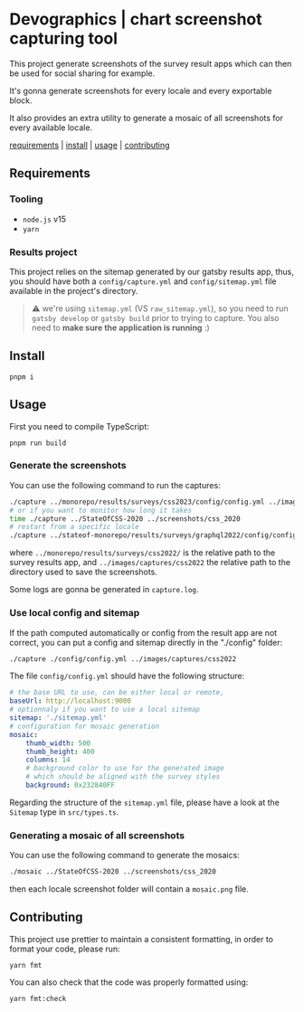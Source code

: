 # Devographics | chart screenshot capturing tool

This project generate screenshots of the survey result apps
which can then be used for social sharing for example.

It's gonna generate screenshots for every locale and every
exportable block.

It also provides an extra utility to generate a mosaic of all
screenshots for every available locale.

[requirements](#requirements) | [install](#install) | [usage](#usage) | [contributing](#contributing)

## Requirements

### Tooling

-   `node.js` v15
-   `yarn`

### Results project

This project relies on the sitemap generated by our gatsby results app,
thus, you should have both a `config/capture.yml` and `config/sitemap.yml`
file available in the project's directory.

> :warning: we're using `sitemap.yml` (VS `raw_sitemap.yml`),
> so you need to run `gatsby develop` or `gatsby build`
> prior to trying to capture.
> You also need to **make sure the application is running** :)

## Install

`pnpm i`

## Usage

First you need to compile TypeScript:

`pnpm run build`

### Generate the screenshots

You can use the following command to run the captures:

```sh
./capture ../monorepo/results/surveys/css2023/config/config.yml ../images/captures/css2023
# or if you want to monitor how long it takes
time ./capture ../StateOfCSS-2020 ../screenshots/css_2020
# restart from a specific locale
./capture ../stateof-monorepo/results/surveys/graphql2022/config/config.yml ../stateof-images/captures/graphql2022 de-DE+
```

where `../monorepo/results/surveys/css2022/` is the relative path to the survey results app,
and `../images/captures/css2022` the relative path to the directory used
to save the screenshots.

Some logs are gonna be generated in `capture.log`.

### Use local config and sitemap

If the path computed automatically or config from the result app are not correct,
you can put a config and sitemap directly in the "./config" folder:

```sh
./capture ./config/config.yml ../images/captures/css2022
```

The file `config/config.yml` should have the following structure:

```yaml
# the base URL to use, can be either local or remote,
baseUrl: http://localhost:9000
# optionnaly if you want to use a local sitemap
sitemap: './sitemap.yml'
# configuration for mosaic generation
mosaic:
    thumb_width: 500
    thumb_height: 400
    columns: 14
    # background color to use for the generated image
    # which should be aligned with the survey styles
    background: 0x232840FF
```

Regarding the structure of the `sitemap.yml` file, please have
a look at the `Sitemap` type in `src/types.ts`.

### Generating a mosaic of all screenshots

You can use the following command to generate the mosaics:

```sh
./mosaic ../StateOfCSS-2020 ../screenshots/css_2020
```

then each locale screenshot folder will contain a `mosaic.png` file.

## Contributing

This project use prettier to maintain a consistent formatting,
in order to format your code, please run:

`yarn fmt`

You can also check that the code was properly formatted using:

`yarn fmt:check`
